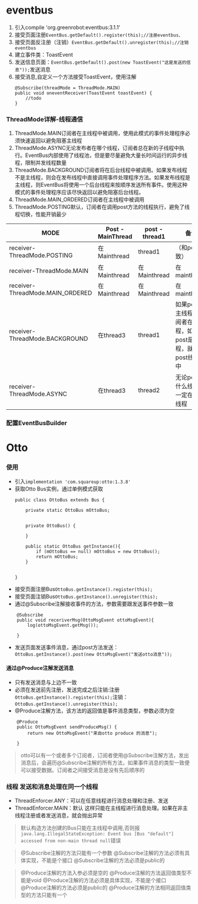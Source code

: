 # eventbus

1. 引入compile 'org.greenrobot:eventbus:3.1.1'
2. 接受页面注册`EventBus.getDefault().register(this);//注册eventbus、`
3. 接受页面反注册（注销）`EventBus.getDefault().unregister(this);//注销eventbus`
4. 建立事件类：ToastEvent
5. 发送信息页面：`EventBus.getDefault().post(new ToastEvent("这是发送的信息"));`发送消息
6. 接受消息,自定义一个方法接受ToastEvent，使用注解
   ```
   @Subscribe(threadMode = ThreadMode.MAIN)
   public void oneventReceiver(ToastEvent toastEvent) {
       //todo
   }
   ```

### ThreadMode详解-线程通信
1. ThreadMode.MAIN订阅者在主线程中被调用，使用此模式的事件处理程序必须快速返回以避免阻塞主线程
2. ThreadMode.ASYNC无论发布者在哪个线程，订阅者总在新的子线程中执行。EventBus内部使用了线程池，但是要尽量避免大量长时间运行的异步线程，限制并发线程数量
3. ThreadMode.BACKGROUND订阅者将在后台线程中被调用。如果发布线程不是主线程，则会在发布线程中直接调用事件处理程序方法。如果发布线程是主线程，则EventBus将使用一个后台线程来按顺序发送所有事件。使用这种模式的事件处理程序应该尽快返回以避免阻塞后台线程。
4. ThreadMode.MAIN_ORDERED订阅者在主线程中被调用
5. ThreadMode.POSTING默认，订阅者在调用post方法的线程执行，避免了线程切换，性能开销最少


MODE | Post - MainThread | post - thread1 | 备注
 --- | --- | --- | ---
 receiver-ThreadMode.POSTING| 在Mainthread|thread1|（和post一致）
 receiver-ThreadMode.MAIN|在Mainthread|在Mainthread|在mainthread
 receiver-ThreadMode.MAIN_ORDERED|在Mainthread|在Mainthread|在mainthread
 receiver-ThreadMode.BACKGROUND|在thread3|thread1|如果post在主线程，订阅者在子线程，如果post是子线程，就在post线程之中
 receiver-ThreadMode.ASYNC|在thread3|thread2|无论post在什么线程，一定在新子线程

### 配置EventBusBuilder



# Otto

### 使用
* 引入`implementation 'com.squareup:otto:1.3.8'`
* 获取Otto Bus实例，通过单例模式获取
  ```
  public class OttoBus extends Bus {

      private static OttoBus mOttoBus;


      private OttoBus() {

      }

      public static OttoBus getInstance(){
          if (mOttoBus == null) mOttoBus = new OttoBus();
          return mOttoBus;
      }


  }
  ```
* 接受页面注册Bus`OttoBus.getInstance().register(this);`
* 接受页面注销Bus`OttoBus.getInstance().unregister(this);`
* 通过@Subscribe注解接收事件的方法，参数需要跟发送事件参数一致
```
    @Subscribe
    public void receriverMsg(OttoMsgEvent ottoMsgEvent){
        log(ottoMsgEvent.getMsg());

    }
```
* 发送页面发送事件消息，通过post方法发送：`OttoBus.getInstance().post(new OttoMsgEvent("发送otto消息"));`

#### 通过@Produce注解发送消息
* 只有发送消息与上边不一致
* 必须在发送前先注册，发送完成之后注销:注册`OttoBus.getInstance().register(this);`注销：`OttoBus.getInstance().unregister(this);`
* @Produce注解方法，该方法的返回值是事件消息类型，参数必须为空
```
    @Produce
    public OttoMsgEvent sendProduceMsg() {
        return new OttoMsgEvent("来自otto produce 的消息");

    }
```

> otto可以有一个或者多个订阅者，订阅者使用@Subscribe注解方法，发出消息后，会遍历@Subscribe注解的所有方法，如果事件消息的类型一致便可以接受数据。订阅者之间接受消息是没有先后顺序的


### 线程 发送和消息处理在同一个线程
* ThreadEnforcer.ANY：可以在任意线程进行消息处理和注册、发送
* ThreadEnforcer.MAIN：默认 这样只能在主线程进行消息处理。如果在非主线程注册或者发送消息，就会抛出异常
> 默认构造方法创建的Bus只能在主线程中调用,否则报`java.lang.IllegalStateException: Event bus [Bus "default"] accessed from non-main thread null`错误


> @Subscribe注解的方法只能有一个参数
  @Subscribe注解的方法必须有具体实现，不能是个接口
  @Subscribe注解的方法必须是public的

> @Produce注解的方法入参必须是空的
  @Produce注解的方法返回值类型不能是void
  @Produce注解的方法必须是具体实现，不能是个接口
  @Produce注解的方法必须是public的
  @Produce注解的方法相同返回值类型的方法只能有一个